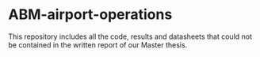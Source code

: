 # ABM-airport-operations
This repository includes all the code, results and datasheets that could not be contained in the written report of our Master thesis. 
